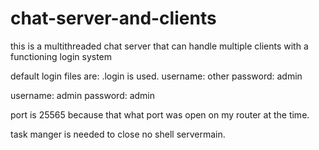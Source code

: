 # chat-server-and-clients
this is a multithreaded chat server that can handle multiple clients with a functioning login system

default login files are:
.login is used.
username:
other
password:
admin

username:
admin
password:
admin

port is 25565 because that what port was open on my router at the time.

task manger is needed to close no shell servermain.
